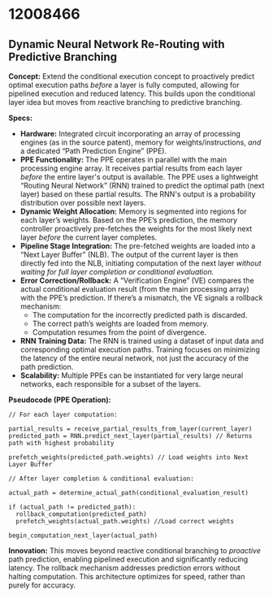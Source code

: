 # 12008466

## Dynamic Neural Network Re-Routing with Predictive Branching

**Concept:** Extend the conditional execution concept to proactively predict optimal execution paths *before* a layer is fully computed, allowing for pipelined execution and reduced latency. This builds upon the conditional layer idea but moves from reactive branching to predictive branching.

**Specs:**

*   **Hardware:** Integrated circuit incorporating an array of processing engines (as in the source patent), memory for weights/instructions, *and* a dedicated “Path Prediction Engine” (PPE).
*   **PPE Functionality:** The PPE operates in parallel with the main processing engine array. It receives partial results from each layer *before* the entire layer's output is available. The PPE uses a lightweight “Routing Neural Network” (RNN) trained to predict the optimal path (next layer) based on these partial results. The RNN's output is a probability distribution over possible next layers.
*   **Dynamic Weight Allocation:** Memory is segmented into regions for each layer’s weights. Based on the PPE’s prediction, the memory controller proactively pre-fetches the weights for the most likely next layer *before* the current layer completes.
*   **Pipeline Stage Integration:** The pre-fetched weights are loaded into a “Next Layer Buffer” (NLB). The output of the current layer is then directly fed into the NLB, initiating computation of the next layer *without waiting for full layer completion or conditional evaluation.*
*   **Error Correction/Rollback:** A “Verification Engine” (VE) compares the actual conditional evaluation result (from the main processing array) with the PPE’s prediction. If there’s a mismatch, the VE signals a rollback mechanism:
    *   The computation for the incorrectly predicted path is discarded.
    *   The correct path’s weights are loaded from memory.
    *   Computation resumes from the point of divergence.
*   **RNN Training Data:** The RNN is trained using a dataset of input data and corresponding optimal execution paths. Training focuses on minimizing the latency of the entire neural network, not just the accuracy of the path prediction.
*   **Scalability:**  Multiple PPEs can be instantiated for very large neural networks, each responsible for a subset of the layers.

**Pseudocode (PPE Operation):**

```
// For each layer computation:

partial_results = receive_partial_results_from_layer(current_layer)
predicted_path = RNN.predict_next_layer(partial_results) // Returns path with highest probability

prefetch_weights(predicted_path.weights) // Load weights into Next Layer Buffer

// After layer completion & conditional evaluation:

actual_path = determine_actual_path(conditional_evaluation_result)

if (actual_path != predicted_path):
  rollback_computation(predicted_path)
  prefetch_weights(actual_path.weights) //Load correct weights

begin_computation_next_layer(actual_path)
```

**Innovation:** This moves beyond reactive conditional branching to *proactive* path prediction, enabling pipelined execution and significantly reducing latency. The rollback mechanism addresses prediction errors without halting computation. This architecture optimizes for speed, rather than purely for accuracy.